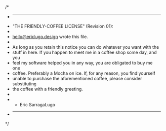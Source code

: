 /*
 * ----------------------------------------------------------------------------
 * "THE FRIENDLY-COFFEE LICENSE" (Revision 01):
 *
 * <hello@ericlugo.design> wrote this file.
 *
 * As long as you retain this notice you can do whatever you want with the
 * stuff in here. If you happen to meet me in a coffee shop some day, and you
 * feel my software helped you in any way, you are obligated to buy me one
 * coffee. Preferably a Mocha on ice. If, for any reason, you find yourself
 * unable to purchase the aforementioned coffee, please consider substituting
 * the coffee with a friendly greeting.
 *
 * - Eric SarragaLugo
 * ----------------------------------------------------------------------------
 */